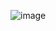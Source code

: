 ![image](https://user-images.githubusercontent.com/60768713/149147018-27c93611-f900-4335-81d5-77d52f1f6032.png)
